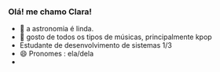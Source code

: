 ### Olá! me chamo Clara!

- 🔭 a astronomia é linda.
- 🌱 gosto de todos os tipos de músicas, principalmente kpop
- Estudante de desenvolvimento de sistemas 1/3
- 😄 Pronomes : ela/dela
- 
